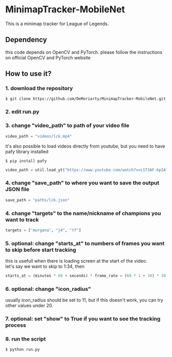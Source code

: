# MinimapTracker-MobileNet
This is a minimap tracker for League of Legends.

## Dependency
this code depends on OpenCV and PyTorch.
please follow the instructions on official OpenCV and PyTorch website

## How to use it?
### 1. download the repository
```
$ git clone https://github.com/DeMoriarty/MinimapTracker-MobileNet.git
```
### 2. edit run.py
### 3. change "video_path" to path of your video file
```python
video_path = "videos/lck.mp4"  
```
it's also possible to load videos directly from youtube, but you need to have pafy library installed 
```
$ pip install pafy
```
```python
video_path = util.load_yt("https://www.youtube.com/watch?v=LST3AF-bpIA").url  
```
### 4. change "save_path" to where you want to save the output JSON file
```python
save_path = "paths/lck.json"
```
### 4. change "targets" to the name/nickname of champions you want to track
```python
targets = ["morgana", "j4", "tf"]
```
### 5. optional: change "starts_at" to numbers of frames you want to skip before start tracking
this is usefull when there is loading screen at the start of the video.  
let's say we want to skip to 1:34, then 
```python
starts_at = (minutes * 60 + seconds) * frame_rate = (60 * 1 + 34) * 30
```
### 6. optional: change "icon_radius"
usually icon_radius should be set to 11, but if this doesn't work, you can try other values under 20.  
### 7. optional: set "show" to True if you want to see the tracking process
### 8. run the script
```
$ python run.py
```
